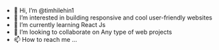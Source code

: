 - 👋 Hi, I’m @timhilehin1
- 👀 I’m interested in building responsive and cool user-friendly websites
- 🌱 I’m currently learning React Js
- 💞️ I’m looking to collaborate on Any type of web projects
- 📫 How to reach me ...

<!---
timhilehin1/timhilehin1 is a ✨ special ✨ repository because its `README.md` (this file) appears on your GitHub profile.
You can click the Preview link to take a look at your changes.
--->
